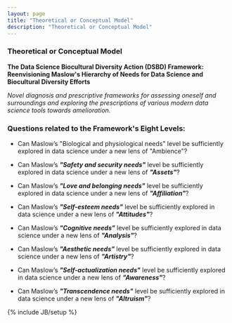 ```yaml
---
layout: page
title: "Theoretical or Conceptual Model"
description: "Theoretical or Conceptual Model"
---
```


### Theoretical or Conceptual Model

**The Data Science Biocultural Diversity Action (DSBD) Framework: Reenvisioning Maslow's Hierarchy of Needs for Data Science and Biocultural Diversity Efforts**

*Novel diagnosis and prescriptive frameworks for assessing oneself and surroundings and exploring the prescriptions of various modern data science tools towards amelioration.*


### Questions related to the Framework's Eight Levels: 

- Can Maslow’s "Biological and physiological needs" level be sufficiently explored in data science under a new lens of "Ambience"?

- Can Maslow’s __*"Safety and security needs"*__  level be sufficiently explored in data science under a new lens of __*"Assets"*__?

- Can Maslow’s __*"Love and belonging needs"*__  level be sufficiently explored in data science under a new lens of __*"Affiliation"*__?

- Can Maslow’s __*"Self-esteem needs"*__ level be sufficiently explored in data science under a new lens of __*"Attitudes"*__?

- Can Maslow’s __*"Cognitive needs"*__ level be sufficiently explored in data science under a new lens of __*"Analysis"*__?

- Can Maslow’s __*"Aesthetic needs"*__ level be sufficiently explored in data science under a new lens of __*"Artistry"*__?

- Can Maslow’s __*"Self-actualization needs"*__ level be sufficiently explored in data science under a new lens of __*"Awareness"*__?

- Can Maslow’s __*"Transcendence needs"*__ level be sufficiently explored in data science under a new lens of __*"Altruism"*__?






{% include JB/setup %}
